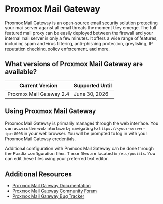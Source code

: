 # Proxmox Mail Gateway

Proxmox Mail Gateway is an open-source email security solution protecting your mail server against all email threats the moment they emerge. The full featured mail proxy can be easily deployed between the firewall and your internal mail server in only a few minutes. It offers a wide range of features, including spam and virus filtering, anti-phishing protection, greylisting, IP reputation checking, policy enforcement, and more.

## What versions of Proxmox Mail Gateway are available?

| Current Version | Supported Until |
| --------------- | --------------- |
| Proxmox Mail Gateway 2.4 | June 30, 2026 |

## Using Proxmox Mail Gateway

Proxmox Mail Gateway is primarily managed through the web interface. You can access the web interface by navigating to `https://<your-server-ip>:8006` in your web browser. You will be prompted to log in with your Proxmox Mail Gateway credentials.

Additional configuration with Promxox Mail Gateway can be done through the Postfix configuration files. These files are located in `/etc/postfix`. You can edit these files using your preferred text editor.

## Additional Resources

* [Proxmox Mail Gateway Documentation](https://pmg.proxmox.com/wiki/index.php/Main_Page)
* [Proxmox Mail Gateway Community Forum](https://forum.proxmox.com/forums/proxmox-mail-gateway.65/)
* [Proxmox Mail Gateway Bug Tracker](https://bugzilla.proxmox.com/)

